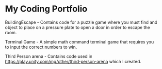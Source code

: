 # My Coding Portfolio
 
BuildingEscape - Contains code for a puzzle game where you must find and object to place on a pressure plate to open a door in order to escape the room.

Terminal Game - A simple math command terminal game that requires you to input the correct numbers to win.

Third Person arena - Contains code used in https://play.unity.com/mg/other/third-person-arena which I created.
